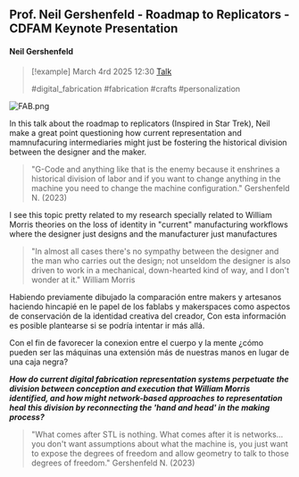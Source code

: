 
## Prof. Neil Gershenfeld - Roadmap to Replicators - CDFAM Keynote Presentation

#### Neil Gershenfeld

> [!example] March 4rd 2025 12:30
> [Talk](https://www.youtube.com/watch?v=tflH8jpAoEs)
>
> #digital_fabrication #fabrication #crafts #personalization 

![FAB.png](./IMG/ROADMAP.png)

In this talk about the roadmap to replicators (Inspired in Star Trek), Neil make a great point questioning how current representation and mamnufacuring intermediaries might just be fostering the historical division between the designer and the maker. 

>"G-Code and anything like that is the enemy because it enshrines a historical division of labor and if you want to change anything in the machine you need to change the machine configuration." Gershenfeld N. (2023)

I see this topic pretty related to my research specially related to William Morris theories on the loss of identity in "current" manufacturing workflows where the designer just designs and the manufacturer just manufactures

>"In almost all cases there's no sympathy between the designer and the man who carries out the design; not unseldom the designer is also driven to work in a mechanical, down-hearted kind of way, and I don't wonder at it." William Morris


Habiendo previamente dibujado la comparación entre makers y artesanos haciendo hincapié en le papel de los fablabs y makerspaces como aspectos de conservación de la identidad creativa del creador, Con esta información es posible plantearse si se podría intentar ir más allá.

Con el fin de favorecer la conexion entre el cuerpo y la mente ¿cómo pueden ser las máquinas una extensión más de nuestras manos en lugar de una caja negra? 

***How do current digital fabrication representation systems perpetuate the division between conception and execution that William Morris identified, and how might network-based approaches to representation heal this division by reconnecting the 'hand and head' in the making process?***


>"What comes after STL is nothing. What comes after it is networks... you don't want assumptions about what the machine is, you just want to expose the degrees of freedom and allow geometry to talk to those degrees of freedom." Gershenfeld N. (2023)


